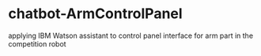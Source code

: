 # chatbot-ArmControlPanel
applying IBM Watson assistant to control panel interface for arm part in the competition robot
